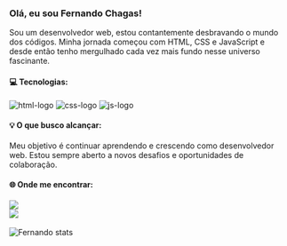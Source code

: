 
### Olá, eu sou Fernando Chagas! 

Sou um desenvolvedor web, estou contantemente desbravando o mundo dos códigos. Minha jornada começou com HTML, CSS e JavaScript e desde então tenho mergulhado cada vez mais fundo nesse universo fascinante.

#### 💻 Tecnologias:

<img src="https://img.shields.io/badge/HTML5-E34F26?style=for-the-badge&logo=html5&logoColor=white" alt="html-logo"> 
<img src="https://img.shields.io/badge/CSS3-1572B6?style=for-the-badge&logo=css3&logoColor=white" alt="css-logo"> 
<img src="https://img.shields.io/badge/JavaScript-323330?style=for-the-badge&logo=javascript&logoColor=F7DF1E" alt="js-logo">


#### 💡 O que busco alcançar:

Meu objetivo é continuar aprendendo e crescendo como desenvolvedor web. Estou sempre aberto a novos desafios e oportunidades de colaboração.

#### 🌐 Onde me encontrar:
 <a href="https://www.linkedin.com/in/fernando-pro/" target="_blank"> <img src="https://img.shields.io/badge/LinkedIn-0077B5?style=for-the-badge&logo=linkedin&logoColor=white"/></a>
 <br>
 <a href="mailto:fernando.chaggas@outlook.com"> <img src="https://img.shields.io/badge/Microsoft_Outlook-0078D4?style=for-the-badge&logo=microsoft-outlook&logoColor=white"/><a>
 <br>

![Fernando stats](https://github-readme-stats.vercel.app/api?username=fernandochaggas&theme=flag-india_icons=true)

